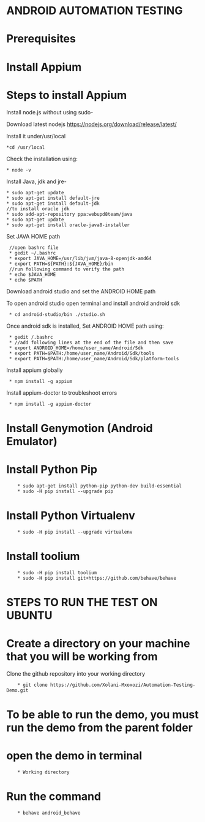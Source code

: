 
# ANDROID AUTOMATION TESTING

**Prerequisites**
=================

# Install Appium

**Steps to install Appium**
===========================

Install node.js without using sudo-

Download latest nodejs https://nodejs.org/download/release/latest/

Install it under/usr/local

    *cd /usr/local
    
Check the installation using:

    * node -v

Install Java, jdk and jre-

    * sudo apt-get update
    * sudo apt-get install default-jre
    * sudo apt-get install default-jdk
    //to install oracle jdk
    * sudo add-apt-repository ppa:webupd8team/java
    * sudo apt-get update
    * sudo apt-get install oracle-java8-installer

 Set JAVA HOME path
 
     //open bashrc file 
     * gedit ~/.bashrc
     * export JAVA_HOME=/usr/lib/jvm/java-8-openjdk-amd64
     * export PATH=${PATH}:${JAVA_HOME}/bin
     //run following command to verify the path
     * echo $JAVA_HOME
     * echo $PATH
    
 Download android studio and set the ANDROID HOME path
 
 To open android studio open terminal and install android android sdk
 
     * cd android-studio/bin ./studio.sh
   
  Once android sdk is installed, Set ANDROID HOME path using:
     
     * gedit /.bashrc
     * //add following lines at the end of the file and then save
     * export ANDROID_HOME=/home/user_name/Android/Sdk
     * export PATH=$PATH:/home/user_name/Android/Sdk/tools
     * export PATH=$PATH:/home/user_name/Android/Sdk/platform-tools
  
  Install appium globally
 
     * npm install -g appium
     
 Install appium-doctor to troubleshoot errors
 
     * npm install -g appium-doctor
 
# Install Genymotion (Android Emulator)
    

# Install Python Pip


		* sudo apt-get install python-pip python-dev build-essential 
		* sudo -H pip install --upgrade pip 

# Install Python  Virtualenv

		* sudo -H pip install --upgrade virtualenv 

# Install toolium

		* sudo -H pip install toolium
		* sudo -H pip install git+https://github.com/behave/behave
		
STEPS TO RUN THE TEST ON UBUNTU
================================

# Create a directory on your machine that you will be working from

Clone the github repository into your working directory

		* git clone https://github.com/Xolani-Mxoxozi/Automation-Testing-Demo.git
		
To be able to run the demo, you must run the demo from the parent folder
========================================================================

# open the demo in terminal

		* Working directory

# Run the command 

		* behave android_behave




